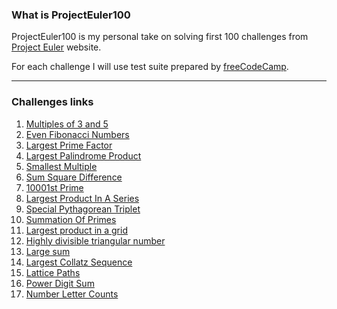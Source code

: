 ### What is ProjectEuler100
ProjectEuler100 is my personal take on solving first 100 challenges from [Project Euler](https://projecteuler.net) website.

For each challenge I will use test suite prepared by [freeCodeCamp](https://www.freecodecamp.org/learn/coding-interview-prep/project-euler/).

---

### Challenges links
1. [Multiples of 3 and 5](https://github.com/adamgora/ProjectEuler100/tree/master/src/P001_MultipliesOf3And5)
2. [Even Fibonacci Numbers](https://github.com/adamgora/ProjectEuler100/tree/master/src/P002_EvenFibonacciNumbers)
3. [Largest Prime Factor](https://github.com/adamgora/ProjectEuler100/tree/master/src/P003_LargestPrimeFactor)
4. [Largest Palindrome Product](https://github.com/adamgora/ProjectEuler100/tree/master/src/P004_LargestPalindromeProduct)
5. [Smallest Multiple](https://github.com/adamgora/ProjectEuler100/tree/master/src/P005_SmallestMultiple)
6. [Sum Square Difference](https://github.com/adamgora/ProjectEuler100/tree/master/src/P006_SumSquareDifference)
7. [10001st Prime](https://github.com/adamgora/ProjectEuler100/tree/master/src/P007_10001stPrime)
8. [Largest Product In A Series](https://github.com/adamgora/ProjectEuler100/tree/master/src/P008_LargestProductInSeries)
9. [Special Pythagorean Triplet](https://github.com/adamgora/ProjectEuler100/tree/master/src/P009_SpecialPythagoreanTriplet)
10. [Summation Of Primes](https://github.com/adamgora/ProjectEuler100/tree/master/src/P010_SummationOfPrimes)
11. [Largest product in a grid](https://github.com/adamgora/ProjectEuler100/tree/master/src/P011_LargestProductInGrid)
12. [Highly divisible triangular number](https://github.com/adamgora/ProjectEuler100/tree/master/src/P012_HighlyDivisibleTriangularNumber)
13. [Large sum](https://github.com/adamgora/ProjectEuler100/tree/master/src/P013_LargeSum)
14. [Largest Collatz Sequence](https://github.com/adamgora/ProjectEuler100/tree/master/src/P014_LargestCollatzSequence)
15. [Lattice Paths](https://github.com/adamgora/ProjectEuler100/tree/master/src/P015_LatticePaths)
16. [Power Digit Sum](https://github.com/adamgora/ProjectEuler100/tree/master/src/P016_PowerDigitSum)
17. [Number Letter Counts](https://github.com/adamgora/ProjectEuler100/tree/master/src/P017_NumberLetterCounts)